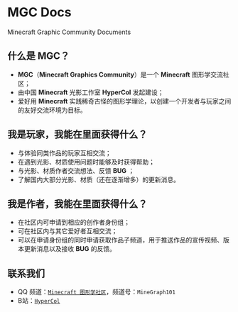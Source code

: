 # MGC Docs

Minecraft Graphic Community Documents

## 什么是 MGC？

- **MGC**（**Minecraft Graphics Community**）是一个 **Minecraft** 图形学交流社区；
- 由中国 **Minecraft** 光影工作室 **HyperCol** 发起建设；
- 爱好用 **Minecraft** 实践稀奇古怪的图形学理论，以创建一个开发者与玩家之间的友好交流环境为目标。

## 我是玩家，我能在里面获得什么？

- 与体验同类作品的玩家互相交流；
- 在遇到光影、材质使用问题时能够及时获得帮助；
- 与光影、材质作者交流想法、反馈 **BUG** ；
- 了解国内大部分光影、材质（还在逐渐增多）的更新消息。

## 我是作者，我能在里面获得什么？

- 在社区内可申请到相应的创作者身份组；
- 可在社区内与其它爱好者互相交流；
- 可以在申请身份组的同时申请获取作品子频道，用于推送作品的宣传视频、版本更新消息以及接收 **BUG** 的反馈。

## 联系我们

- QQ 频道：[`Minecraft 图形学社区`](https://pd.qq.com/s/lem9db)，频道号：`MineGraph101`
- B站：[`HyperCol`](https://space.bilibili.com/480528388)

